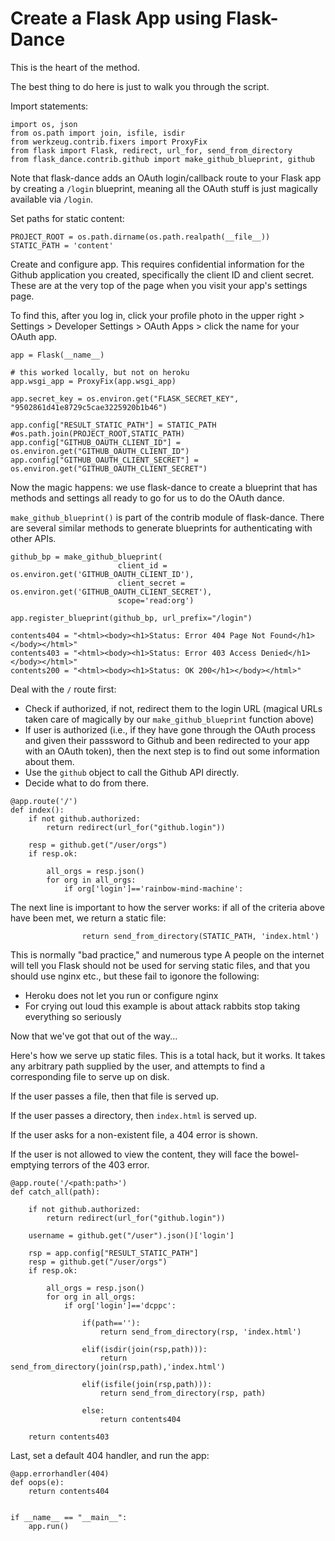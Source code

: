 # Create a Flask App using Flask-Dance

This is the heart of the method.

The best thing to do here is just to walk you through the script.

Import statements:

```
import os, json
from os.path import join, isfile, isdir
from werkzeug.contrib.fixers import ProxyFix
from flask import Flask, redirect, url_for, send_from_directory
from flask_dance.contrib.github import make_github_blueprint, github
```

Note that flask-dance adds an OAuth login/callback route 
to your Flask app by creating a `/login` blueprint,
meaning all the OAuth stuff is just magically available 
via `/login`.

Set paths for static content:

```
PROJECT_ROOT = os.path.dirname(os.path.realpath(__file__))
STATIC_PATH = 'content'
```

Create and configure app. This requires confidential information
for the Github application you created, specifically the client
ID and client secret. These are at the very top of the page when
you visit your app's settings page.

To find this, after you log in, click your profile photo in the
upper right > Settings > Developer Settings > OAuth Apps > click the 
name for your OAuth app.

```
app = Flask(__name__)

# this worked locally, but not on heroku
app.wsgi_app = ProxyFix(app.wsgi_app)

app.secret_key = os.environ.get("FLASK_SECRET_KEY", "9502861d41e8729c5cae3225920b1b46")

app.config["RESULT_STATIC_PATH"] = STATIC_PATH #os.path.join(PROJECT_ROOT,STATIC_PATH)
app.config["GITHUB_OAUTH_CLIENT_ID"] = os.environ.get("GITHUB_OAUTH_CLIENT_ID")
app.config["GITHUB_OAUTH_CLIENT_SECRET"] = os.environ.get("GITHUB_OAUTH_CLIENT_SECRET")
```

Now the magic happens: we use flask-dance to create a blueprint
that has methods and settings all ready to go for us to do the 
OAuth dance.

`make_github_blueprint()` is part of the contrib module of flask-dance.
There are several similar methods to generate blueprints for 
authenticating with other APIs.

```
github_bp = make_github_blueprint(
                        client_id = os.environ.get('GITHUB_OAUTH_CLIENT_ID'),
                        client_secret = os.environ.get('GITHUB_OAUTH_CLIENT_SECRET'),
                        scope='read:org')

app.register_blueprint(github_bp, url_prefix="/login")

contents404 = "<html><body><h1>Status: Error 404 Page Not Found</h1></body></html>"
contents403 = "<html><body><h1>Status: Error 403 Access Denied</h1></body></html>"
contents200 = "<html><body><h1>Status: OK 200</h1></body></html>"
```

Deal with the `/` route first:

* Check if authorized, if not, redirect them to the login URL
    (magical URLs taken care of magically by our `make_github_blueprint`
    function above)
* If user is authorized (i.e., if they have gone through the OAuth 
    process and given their passsword to Github and been redirected 
    to your app with an OAuth token), then the next step is to 
    find out some information about them.
* Use the `github` object to call the Github API directly.
* Decide what to do from there.

```
@app.route('/')
def index():
    if not github.authorized:
        return redirect(url_for("github.login"))

    resp = github.get("/user/orgs")
    if resp.ok:

        all_orgs = resp.json()
        for org in all_orgs:
            if org['login']=='rainbow-mind-machine':
```

The next line is important to how the server works:
if all of the criteria above have been met, we return 
a static file:

```
                return send_from_directory(STATIC_PATH, 'index.html')
```

This is normally "bad practice," and numerous type A people 
on the internet will tell you Flask should not be used for 
serving static files, and that you should use nginx etc., 
but these fail to igonore the following:

* Heroku does not let you run or configure nginx
* For crying out loud this example is about attack rabbits 
    stop taking everything so seriously

Now that we've got that out of the way...

Here's how we serve up static files. This is a total hack,
but it works. It takes any arbitrary path supplied by the 
user, and attempts to find a corresponding file to serve up
on disk. 

If the user passes a file, then that file is served up.

If the user passes a directory, then `index.html` is served up.

If the user asks for a non-existent file, a 404 error is shown.

If the user is not allowed to view the content, they will face 
the bowel-emptying terrors of the 403 error.

```
@app.route('/<path:path>')
def catch_all(path):
    
    if not github.authorized:
        return redirect(url_for("github.login"))

    username = github.get("/user").json()['login']

    rsp = app.config["RESULT_STATIC_PATH"]
    resp = github.get("/user/orgs")
    if resp.ok:

        all_orgs = resp.json()
        for org in all_orgs:
            if org['login']=='dcppc':

                if(path==''):
                    return send_from_directory(rsp, 'index.html')

                elif(isdir(join(rsp,path))):
                    return send_from_directory(join(rsp,path),'index.html')

                elif(isfile(join(rsp,path))):
                    return send_from_directory(rsp, path)

                else:
                    return contents404

    return contents403
```

Last, set a default 404 handler, and run the app:

```
@app.errorhandler(404)
def oops(e):
    return contents404


if __name__ == "__main__":
    app.run()
```

